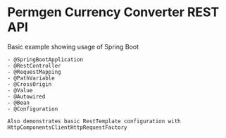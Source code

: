# Permgen Currency Converter REST API

Basic example showing usage of Spring Boot
	
	- @SpringBootApplication
	- @RestController
	- @RequestMapping
	- @PathVariable
	- @CrossOrigin
	- @Value
	- @Autowired
	- @Bean
	- @Configuration
	 
	Also demonstrates basic RestTemplate configuration with HttpComponentsClientHttpRequestFactory
	
